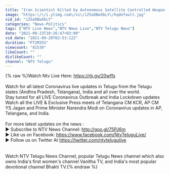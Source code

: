 ```yaml
---
title: "Iran Scientist Killed by Autonomous Satellite Controlled Weapon | Ntv"
image: "https:\/\/i.ytimg.com\/vi\/iZSoDBwXbLY\/hqdefault.jpg"
vid_id: "iZSoDBwXbLY"
categories: "News-Politics"
tags: ["NTV Live News","NTV News Live","NTV Telugu News"]
date: "2021-09-23T10:26:47+03:00"
vid_date: "2021-09-20T02:53:12Z"
duration: "PT2M35S"
viewcount: "81530"
likeCount: ""
dislikeCount: ""
channel: "NTV Telugu"
---
```

{% raw %}Watch Ntv Live Here: <a rel="nofollow" target="blank" href="https://rb.gy/20wffs">https://rb.gy/20wffs</a><br /><br />Watch for all latest Coronavirus live updates in Telugu from the Telugu states (Andhra Pradesh, Telangana), India and all over the world.<br />Stay tuned for all LIVE Coronavirus Outbreak and India Lockdown updates <br />Watch all the LIVE &amp; Exclusive Press meets of Telangana CM KCR, AP CM YS Jagan and Prime Minister Narendra Modi on Coronavirus updates in AP, Telangana, and India.<br /><br />For more latest updates on the news :  <br />► Subscribe to NTV News Channel: <a rel="nofollow" target="blank" href="http://goo.gl/75PJ6m">http://goo.gl/75PJ6m</a><br />► Like us on Facebook: <a rel="nofollow" target="blank" href="https://www.facebook.com/NtvTeluguLive/">https://www.facebook.com/NtvTeluguLive/</a><br />► Follow us on Twitter At <a rel="nofollow" target="blank" href="https://twitter.com/ntvtelugulive">https://twitter.com/ntvtelugulive</a><br /><br /><br />Watch NTV Telugu News Channel, popular Telugu News channel which also owns India's first women's channel Vanitha TV, and India's most popular devotional channel Bhakti TV.{% endraw %}
